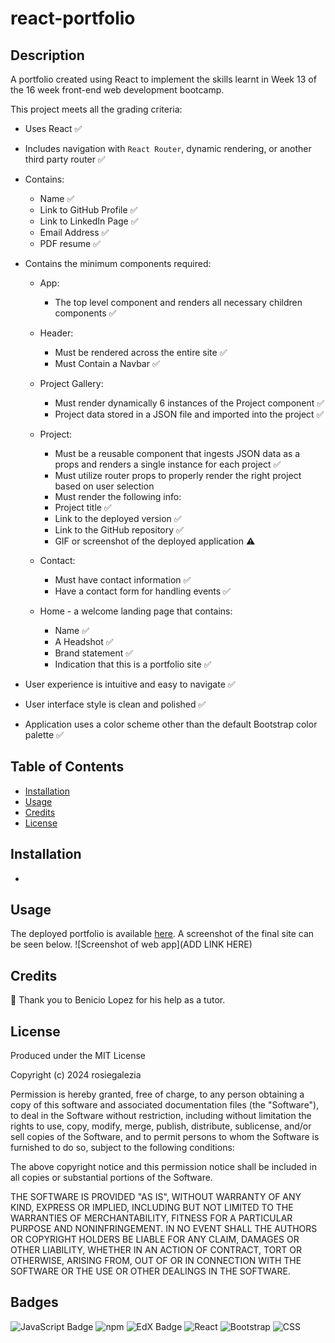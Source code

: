 # react-portfolio

## Description

A portfolio created using React to implement the skills learnt in Week 13 of the 16 week front-end web development bootcamp.

This project meets all the grading criteria:

* Uses React ✅

* Includes navigation with `React Router`, dynamic rendering, or another third party router ✅

* Contains:
    * Name ✅
    * Link to GitHub Profile ✅
    * Link to LinkedIn Page ✅
    * Email Address ✅
    * PDF resume ✅

* Contains the minimum components required:

  * App:
      *  The top level component and renders all necessary children components ✅

  *  Header:
      *  Must be rendered across the entire site ✅
      *  Must Contain a Navbar ✅

  *  Project Gallery:
      *  Must render dynamically 6 instances of the Project component ✅
      * Project data stored in a JSON file and imported into the project ✅

  *  Project:
      *  Must be a reusable component that ingests JSON data as a props and renders a single instance for each project ✅
      *  Must utilize router props to properly render the right project based on user selection 
      *  Must render the following info:
        *  Project title ✅
        *  Link to the deployed version ✅
        *  Link to the GitHub repository ✅
        *  GIF or screenshot of the deployed application ⚠️

  *  Contact:
      *  Must have contact information ✅
      *  Have a contact form for handling events ✅

  *  Home - a welcome landing page that contains:
      * Name ✅
      * A Headshot ✅
      * Brand statement ✅
      * Indication that this is a portfolio site ✅

* User experience is intuitive and easy to navigate ✅

* User interface style is clean and polished ✅

* Application uses a color scheme other than the default Bootstrap color palette ✅

## Table of Contents

- [Installation](#installation)
- [Usage](#usage)
- [Credits](#credits)
- [License](#license)

## Installation

* 

## Usage

The deployed portfolio is available [here](https://rosiegalezia.github.io/react-portfolio/). A screenshot of the final site can be seen below.
![Screenshot of web app](ADD LINK HERE)

## Credits

👏 Thank you to Benicio Lopez for his help as a tutor.

## License

Produced under the MIT License

Copyright (c) 2024 rosiegalezia

Permission is hereby granted, free of charge, to any person obtaining a copy
of this software and associated documentation files (the "Software"), to deal
in the Software without restriction, including without limitation the rights
to use, copy, modify, merge, publish, distribute, sublicense, and/or sell
copies of the Software, and to permit persons to whom the Software is
furnished to do so, subject to the following conditions:

The above copyright notice and this permission notice shall be included in all
copies or substantial portions of the Software.

THE SOFTWARE IS PROVIDED "AS IS", WITHOUT WARRANTY OF ANY KIND, EXPRESS OR
IMPLIED, INCLUDING BUT NOT LIMITED TO THE WARRANTIES OF MERCHANTABILITY,
FITNESS FOR A PARTICULAR PURPOSE AND NONINFRINGEMENT. IN NO EVENT SHALL THE
AUTHORS OR COPYRIGHT HOLDERS BE LIABLE FOR ANY CLAIM, DAMAGES OR OTHER
LIABILITY, WHETHER IN AN ACTION OF CONTRACT, TORT OR OTHERWISE, ARISING FROM,
OUT OF OR IN CONNECTION WITH THE SOFTWARE OR THE USE OR OTHER DEALINGS IN THE
SOFTWARE.

## Badges

<!-- ![Static Badge](https://img.shields.io/badge/project-complete-brightgreen) -->

![JavaScript Badge](https://img.shields.io/badge/JavaScript-323330?style=for-the-badge&logo=javascript&logoColor=F7DF1E) ![npm](https://img.shields.io/badge/npm-%23CB3837.svg?style=for-the-badge&logo=npm&logoColor=white) ![EdX Badge](https://img.shields.io/badge/Edx-193A3E?style=for-the-badge&logo=edx&logoColor=white) ![React](https://img.shields.io/badge/React-20232A?style=for-the-badge&logo=react&logoColor=61DAFB) ![Bootstrap](https://img.shields.io/badge/Bootstrap-563D7C?style=for-the-badge&logo=bootstrap&logoColor=white) ![CSS](https://img.shields.io/badge/CSS-239120?&style=for-the-badge&logo=css3&logoColor=white)